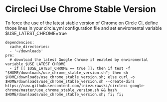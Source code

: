 # Circleci Use Chrome Stable Version

To force the use of the latest stable version of Chrome on Circle CI, define those lines in your circle.yml configuration file and set enviromental variable $USE_LATEST_CHROME=true

```
dependencies:
  cache_directories:
  - '~/downloads'
pre:
  # download the latest Google Chrome if enabled by enviromental variable $USE_LATEST_CHROME
  - if [[ $USE_LATEST_CHROME == true ]]; then if test -f "$HOME/downloads/use_chrome_stable_version.sh"; then sh $HOME/downloads/use_chrome_stable_version.sh; else curl -o $HOME/downloads/use_chrome_stable_version.sh --create-dirs https://raw.githubusercontent.com/tniezurawski/circleci-google-chrome/master/use_chrome_stable_version.sh && bash $HOME/downloads/use_chrome_stable_version.sh; fi; fi;
